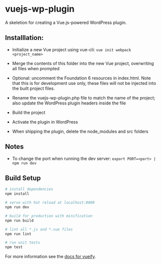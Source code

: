 # vuejs-wp-plugin

A skeletion for creating a Vue.js-powered WordPress plugin.

## Installlation:
- Initialize a new Vue project using vue-cli:
`vue init webpack <project_name>`

- Merge the contents of this folder into the new Vue project, overwriting all files when prompted

- Optional: uncomment the Foundation 6 resources in index.html. Note that this is for development use only, these files will not be injected into the built project files.

- Rename the vuejs-wp-plugin.php file to match the name of the project; also update the WordPress plugin headers inside the file

- Build the project

- Activate the plugin in WordPress

- When shipping the plugin, delete the node_modules and src folders


## Notes
- To change the port when running the dev server:
`export PORT=<port> | npm run dev`


## Build Setup
``` bash
# install dependencies
npm install

# serve with hot reload at localhost:8080
npm run dev

# build for production with minification
npm run build

# lint all *.js and *.vue files
npm run lint

# run unit tests
npm test
```

For more information see the [docs for vueify](https://github.com/vuejs/vueify).
